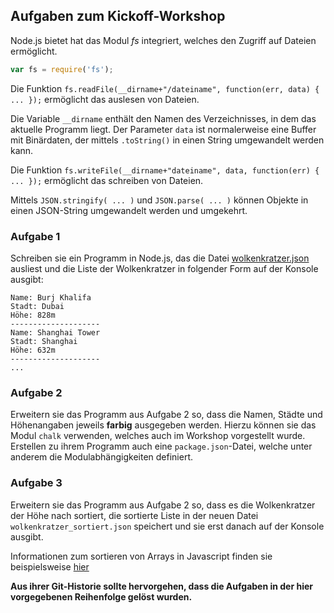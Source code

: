 ## Aufgaben zum Kickoff-Workshop
Node.js bietet hat das Modul _fs_ integriert, welches den Zugriff auf Dateien ermöglicht.

```javascript
var fs = require('fs');
```

Die Funktion `fs.readFile(__dirname+"/dateiname", function(err, data) { ... });` ermöglicht das auslesen von Dateien.

Die Variable `__dirname` enthält den Namen des Verzeichnisses, in dem das aktuelle Programm liegt. Der Parameter `data` ist normalerweise eine Buffer mit Binärdaten, der mittels `.toString()` in einen String umgewandelt werden kann.

Die Funktion `fs.writeFile(__dirname+"dateiname", data, function(err) { ... });` ermöglicht das schreiben von Dateien.

Mittels `JSON.stringify( ... )` und `JSON.parse( ... )` können Objekte in einen JSON-String umgewandelt werden und umgekehrt.

### Aufgabe 1
Schreiben sie ein Programm in Node.js, das die Datei [wolkenkratzer.json](wolkenkratzer.json) ausliest und die Liste der Wolkenkratzer in folgender Form auf der Konsole ausgibt:

```
Name: Burj Khalifa
Stadt: Dubai
Höhe: 828m
--------------------
Name: Shanghai Tower
Stadt: Shanghai
Höhe: 632m
--------------------
...
```

### Aufgabe 2
Erweitern sie das Programm aus Aufgabe 2 so, dass die Namen, Städte und Höhenangaben jeweils **farbig** ausgegeben werden. Hierzu können sie das Modul ```chalk``` verwenden, welches auch im Workshop vorgestellt wurde. Erstellen zu ihrem Programm auch eine ```package.json```-Datei, welche unter anderem die Modulabhängigkeiten definiert.

### Aufgabe 3
Erweitern sie das Programm aus Aufgabe 2 so, dass es die Wolkenkratzer der Höhe nach sortiert, die sortierte Liste in der neuen Datei `wolkenkratzer_sortiert.json` speichert und sie erst danach auf der Konsole ausgibt.

Informationen zum sortieren von Arrays in Javascript finden sie beispielsweise [hier](https://developer.mozilla.org/en-US/docs/Web/JavaScript/Reference/Global_Objects/Array/sort)

**Aus ihrer Git-Historie sollte hervorgehen, dass die Aufgaben in der hier vorgegebenen Reihenfolge gelöst wurden.**
